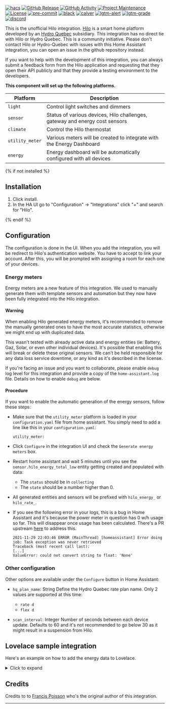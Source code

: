 [![hacs][hacsbadge]][hacs]
[![GitHub Release][releases-shield]][releases]
[![GitHub Activity][commits-shield]][commits]
[![Project Maintenance][maintenance-shield]][user_profile]
[![License][license-shield]][license]
[![pre-commit][pre-commit-shield]][pre-commit]
[![black][black-shield]][black]
[![calver][calver-shield]][calver]
[![lgtm-alert][lgtm-alert-shield]][lgtm-alert]
[![lgtm-grade][lgtm-grade-shield]][lgtm-grade]
[![discord][discord-shield]][discord]


This is the unofficial Hilo integration. [Hilo](https://www.hiloenergie.com/en-ca/) is a smart home platform developed
by an [Hydro Quebec](https://www.hydroquebec.com/hilo/en/) subsidiary.
This integration has no direct tie with Hilo or Hydro Quebec. This is a community initiative. Please don't contact
Hilo or Hydro-Quebec with issues with this Home Assistant integration, you can open an issue in the github repository
instead.

If you want to help with the development of this integration, you can always submit a feedback form from the Hilo
application and requesting that they open their API publicly and that they provide a testing environment to the
developers.


**This component will set up the following platforms.**

| Platform        | Description                                                                 |
| --------------- | --------------------------------------------------------------------------- |
| `light`         | Control light switches and dimmers                                          |
| `sensor`        | Status of various devices, Hilo challenges, gateway and energy cost sensors |
| `climate`       | Control the Hilo thermostat                                                 |
| `utility_meter` | Various meters will be created to integrate with the Energy Dashboard       |
| `energy`        | Energy dashboard will be automatically configured with all devices          |

{% if not installed %}

## Installation

1. Click install.
1. In the HA UI go to "Configuration" -> "Integrations" click "+" and search for "Hilo".

{% endif %}

## Configuration

The configuration is done in the UI. When you add the integration, you will be redirect to Hilo's authentication website.
You have to accept to link your account. After this, you will be prompted with assigning a room for each one of
your devices.

### Energy meters

Energy meters are a new feature of this integration. We used to manually generate them with template sensors and automation
but they now have been fully integrated into the Hilo integration.

#### Warning

When enabling Hilo generated energy meters, it's recommended to remove the manually generated ones to have the most accurate
statistics, otherwise we might end up with duplicated data.

This wasn't tested with already active data and energy entities (ie: Battery, Gaz, Solar, or even other individual devices).
It's possible that enabling this will break or delete these original sensors. We can't be held responsible for any data loss
service downtime, or any kind as it's described in the license.

If you're facing an issue and you want to collaborate, please enable `debug` log level for this integration and provide a copy
of the `home-assistant.log` file. Details on how to enable `debug` are below.

#### Procedure

If you want to enable the automatic generation of the energy sensors, follow these steps:

* Make sure that the `utility_meter` platform is loaded in your `configuration.yaml` file from
home assistant. You simply need to add a line like this in your `configuration.yaml`:

    ```
    utility_meter:
    ```

* Click `Configure` in the integration UI and check the `Generate energy meters` box.

* Restart home assistant and wait 5 minutes until you see the `sensor.hilo_energy_total_low` entity getting created and populated
  with data:
  * The `status` should be in `collecting`
  * The `state` should be a number higher than 0.

* All generated entities and sensors will be prefixed with `hilo_energy_` or `hilo_rate_`.

* If you see the following error in your logs, this is a bug in Home Assistant and it's because the power meter in question has 0 w/h
  usage so far. This will disappear once usage has been calculated. There's a PR upstream [here](https://github.com/home-assistant/core/pull/60678) to address this.

    ```
    2021-11-29 22:03:46 ERROR (MainThread) [homeassistant] Error doing job: Task exception was never retrieved
    Traceback (most recent call last):
    [...]
    ValueError: could not convert string to float: 'None'
    ```

### Other configuration

Other options are available under the `Configure` button in Home Assistant:

- `hq_plan_name`: String
  Define the Hydro Quebec rate plan name.
  Only 2 values are supported at this time:
  - `rate d`
  - `flex d`

- `scan_interval`: Integer
  Number of seconds between each device update. Defaults to 60 and it's not recommended to go below 30 as it might
  result in a suspension from Hilo.

## Lovelace sample integration

Here's an example on how to add the energy data to Lovelace.
<details>
  <summary>Click to expand</summary>

```
     - type: vertical-stack
        cards:
          - type: "custom:paper-buttons-row"
            buttons:
              - type: entity
                entity: sensor.hilo_gateway
                name: false
                action: none
                state: false
                state_styles:
                  "on":
                    button:
                      color: green
                  "off":
                    button:
                      color: red

              - type: entity
                entity: sensor.defi_hilo
                state: false
                action: none
                state_styles:
                  "on":
                    button:
                      color: red
                  "scheduled":
                    button:
                      color: yellow
                  "pre_heat":
                    button:
                      color: red
                  "recovery":
                    button:
                      color: blue
                  "off":
                    button:
                      color: green
              - type: entity
                entity: sensor.smartenergymeter_power
                name: false
                layout: icon|state
                action: none
                state: "{{ states(config.entity) }}"
                icon: mdi:speedometer
                style:
                  button:
                    color: >-
                      {% if states(config.entity) | int > 1000 %}
                        yellow
                      {% elif states(config.entity) | int > 1500 %}
                        orange
                      {% elif states(config.entity) | int > 2000 %}
                        red
                      {% else%}
                        green
                      {% endif %}
              - type: entity
                entity: sensor.hilo_rate_current
                name: false
                layout: icon|state
                action: none
                state: "{{ states(config.entity) }}"
                style:
                  button:
                    color: >-
                      {% if states(config.entity) | float > 0.07 %}
                        yellow
                      {% elif states(config.entity) | float > 0.1 %}
                        red
                      {% else%}
                        green
                      {% endif %}

          - type: energy-date-selection
          - type: energy-sources-table
          - type: energy-usage-graph
          - type: energy-distribution
            link_dashboard: true
```
</details>

## Credits

Credits to to [Francis Poisson](https://github.com/francispoisson/) who's the original author of this integration.

---

[integration_blueprint]: https://github.com/custom-components/integration_blueprint
[commits-shield]: https://img.shields.io/github/commit-activity/y/dvd-dev/hilo.svg?style=for-the-badge
[commits]: https://github.com/dvd-dev/hilo/commits/main
[hacs]: https://hacs.xyz
[hacsbadge]: https://img.shields.io/badge/HACS-Default-41BDF5.svg?style=for-the-badge
[license]: https://github.com/dvd-dev/hilo/blob/main/LICENSE
[license-shield]: https://img.shields.io/github/license/dvd-dev/hilo.svg?style=for-the-badge
[maintenance-shield]: https://img.shields.io/badge/maintainer-%40dvd--dev-blue.svg?style=for-the-badge
[releases-shield]: https://img.shields.io/github/release/dvd-dev/hilo.svg?style=for-the-badge
[releases]: https://github.com/dvd-dev/hilo/releases
[user_profile]: https://github.com/dvd-dev
[pre-commit-shield]: https://img.shields.io/badge/pre--commit-enabled-brightgreen?logo=pre-commit&logoColor=white&style=for-the-badge
[pre-commit]: https://github.com/pre-commit/pre-commit
[calver-shield]: https://img.shields.io/badge/calver-YYYY.MM.Micro-22bfda.svg?style=for-the-badge
[calver]: http://calver.org/
[black-shield]: https://img.shields.io/badge/code%20style-black-000000.svg?style=for-the-badge
[black]: https://github.com/psf/black
[lgtm-alert]: https://lgtm.com/projects/g/dvd-dev/hilo/alerts/
[lgtm-alert-shield]: https://img.shields.io/lgtm/alerts/g/dvd-dev/hilo.svg?logo=lgtm&style=for-the-badge
[lgtm-grade]: https://lgtm.com/projects/g/dvd-dev/hilo/context:python
[lgtm-grade-shield]: https://img.shields.io/lgtm/grade/python/g/dvd-dev/hilo.svg?logo=lgtm&style=for-the-badge
[discord-shield]: https://img.shields.io/badge/discord-Chat-green?logo=discord&style=for-the-badge
[discord]: https://discord.gg/MD5ydRJxpc
